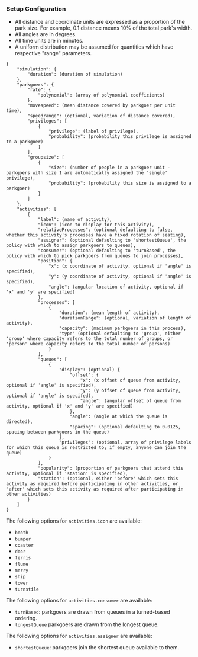 ### Setup Configuration

* All distance and coordinate units are expressed as a proportion of the park size. For example, 0.1 distance means 10% of the total park's width.
* All angles are in degrees.
* All time units are in minutes.
* A uniform distribution may be assumed for quantities which have respective "range" parameters.

```
{
    "simulation": {
        "duration": (duration of simulation)
    },
    "parkgoers": {
        "rate": {
            "polynomial": (array of polynomial coefficients)
        },
        "movespeed": (mean distance covered by parkgoer per unit time),
        "speedrange": (optional, variation of distance covered),
        "privileges": [
        	{
        		"privilege": (label of privilege),
        		"probability": (probability this privilege is assigned to a parkgoer)
        	}
        ],
        "groupsize": [
        	{
        		"size": (number of people in a parkgoer unit - parkgoers with size 1 are automatically assigned the 'single' privilege),
        		"probability": (probability this size is assigned to a parkgoer)
        	}
        ]
    },
    "activities": [
    	{
    		"label": (name of activity),
    		"icon": (icon to display for this activity),
    		"relativeProcesses": (optional defaulting to false, whether this activity's processes have a fixed rotation of seating),
    		"assigner": (optional defaulting to 'shortestQueue', the policy with which to assign parkgoers to queues),
    		"consumer": (optional defaulting to 'turnBased', the policy with which to pick parkgoers from queues to join processes),
    		"position": {
    			"x": (x coordinate of activity, optional if 'angle' is specified),
    			"y": (y coordinate of activity, optional if 'angle' is specified),
    			"angle": (angular location of activity, optional if 'x' and 'y' are specified)
    		},
    		"processes": [
    			{
    				"duration": (mean length of activity),
    				"durationRange": (optional, variation of length of activity),
    				"capacity": (maximum parkgoers in this process),
    				"type" (optional defaulting to 'group', either 'group' where capacity refers to the total number of groups, or 'person' where capacity refers to the total number of persons)
    			}
    		],
    		"queues": [
    			{
    				"display": (optional) {
    					"offset": {
    						"x": (x offset of queue from activity, optional if 'angle' is specified),
    						"y": (y offset of queue from activity, optional if 'angle' is specifed),
    						"angle": (angular offset of queue from activity, optional if 'x' and 'y' are specified)
    					},
    					"angle": (angle at which the queue is directed),
    					"spacing": (optional defaulting to 0.0125, spacing between parkgoers in the queue)
    				},
    				"privileges": (optional, array of privilege labels for which this queue is restricted to; if empty, anyone can join the queue)
    			}
    		],
    		"popularity": (proportion of parkgoers that attend this activity, optional if 'station' is specified),
    		"station": (optional, either 'before' which sets this activity as required before participating in other activities, or 'after' which sets this activity as required after participating in other activities)
    	}
    ]
}
```

The following options for `activities.icon` are available:

* `booth`
* `bumper`
* `coaster`
* `door`
* `ferris`
* `flume`
* `merry`
* `ship`
* `tower`
* `turnstile`

The following options for `activities.consumer` are available:

* `turnBased`: parkgoers are drawn from queues in a turned-based ordering.
* `longestQueue` parkgoers are drawn from the longest queue.

The following options for `activities.assigner` are available:

* `shortestQueue`: parkgoers join the shortest queue available to them.